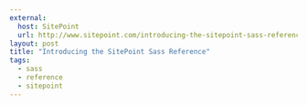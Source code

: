 ```yaml
---
external:
  host: SitePoint
  url: http://www.sitepoint.com/introducing-the-sitepoint-sass-reference/
layout: post
title: "Introducing the SitePoint Sass Reference"
tags: 
  - sass
  - reference
  - sitepoint
---
```

